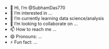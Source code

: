 - 👋 Hi, I’m @SubhamDas770
- 👀 I’m interested in ...
- 🌱 I’m currently learning data science/analysis
- 💞️ I’m looking to collaborate on ...
- 📫 How to reach me ...
- 😄 Pronouns: ...
- ⚡ Fun fact: ...

<!---
SubhamDas770/SubhamDas770 is a ✨ special ✨ repository because its `README.md` (this file) appears on your GitHub profile.
You can click the Preview link to take a look at your changes.
--->
